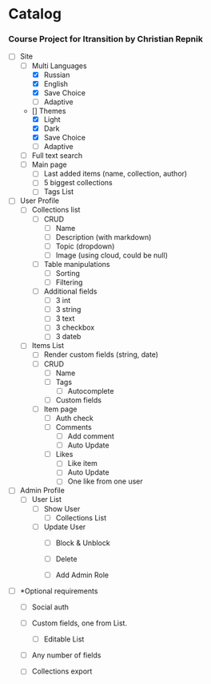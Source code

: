 # Catalog
### Course Project for Itransition by Christian Repnik

- [ ] Site
  - [ ] Multi Languages
    - [x] Russian
	- [x] English
	- [x] Save Choice
	- [ ] Adaptive
  - [] Themes
    - [x] Light
	- [x] Dark
	- [x] Save Choice
	- [ ] Adaptive
  - [ ] Full text search
  - [ ] Main page
    - [ ] Last added items (name, collection, author)
	- [ ] 5 biggest collections
	- [ ] Tags List

- [ ] User Profile
  - [ ] Collections list
    - [ ] CRUD
      - [ ] Name
	  - [ ] Description (with markdown)
	  - [ ] Topic (dropdown)
	  - [ ] Image (using cloud, could be null)
	- [ ] Table manipulations
	  - [ ] Sorting
	  - [ ] Filtering
	- [ ] Additional fields
	  - [ ] 3 int
	  - [ ] 3 string
	  - [ ] 3 text
	  - [ ] 3 checkbox
	  - [ ] 3 dateb 
  - [ ] Items List
    - [ ] Render custom fields (string, date)
    - [ ] CRUD
	  - [ ] Name
	  - [ ] Tags
	    - [ ] Autocomplete
	  - [ ] Custom fields
	- [ ] Item page
	  - [ ] Auth check
	  - [ ] Comments
	    - [ ] Add comment
		- [ ] Auto Update
	  - [ ] Likes
	    - [ ] Like item
		- [ ] Auto Update
		- [ ] One like from one user
		
- [ ] Admin Profile
  - [ ] User List
    - [ ] Show User
	  - [ ] Collections List
	- [ ] Update User
	  - [ ] Block & Unblock
	  - [ ] Delete
	  - [ ] Add Admin Role


- [ ] *Optional requirements
  - [ ] Social auth
  - [ ] Custom fields, one from List. 
    - [ ] Editable List
  - [ ] Any number of fields
  - [ ] Collections export
  